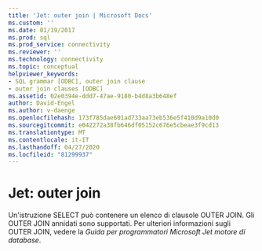 ```yaml
---
title: 'Jet: outer join | Microsoft Docs'
ms.custom: ''
ms.date: 01/19/2017
ms.prod: sql
ms.prod_service: connectivity
ms.reviewer: ''
ms.technology: connectivity
ms.topic: conceptual
helpviewer_keywords:
- SQL grammar [ODBC], outer join clause
- outer join clauses [ODBC]
ms.assetid: 02e0394e-ddd7-47ae-9180-b4d8a3b648ef
author: David-Engel
ms.author: v-daenge
ms.openlocfilehash: 173f785dae601ad733aa73eb536e5f410d9a10d0
ms.sourcegitcommit: e042272a38fb646df05152c676e5cbeae3f9cd13
ms.translationtype: MT
ms.contentlocale: it-IT
ms.lasthandoff: 04/27/2020
ms.locfileid: "81299937"
---
```

# <a name="jet-outer-joins"></a>Jet: outer join
Un'istruzione SELECT può contenere un elenco di clausole OUTER JOIN. Gli OUTER JOIN annidati sono supportati. Per ulteriori informazioni sugli OUTER JOIN, vedere la *Guida per programmatori Microsoft Jet motore di database*.
